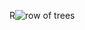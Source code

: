 R![row of trees](https://user-images.githubusercontent.com/9435469/171262399-77326d0b-13ac-403a-a1fc-75c42e9fbef6.jpg)
